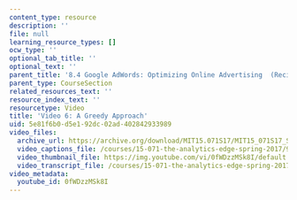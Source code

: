 ```yaml
---
content_type: resource
description: ''
file: null
learning_resource_types: []
ocw_type: ''
optional_tab_title: ''
optional_text: ''
parent_title: '8.4 Google AdWords: Optimizing Online Advertising  (Recitation)'
parent_type: CourseSection
related_resources_text: ''
resource_index_text: ''
resourcetype: Video
title: 'Video 6: A Greedy Approach'
uid: 5e81f6b0-d5e1-92dc-02ad-402842933989
video_files:
  archive_url: https://archive.org/download/MIT15.071S17/MIT15_071S17_Session_8.4.07_300k.mp4
  video_captions_file: /courses/15-071-the-analytics-edge-spring-2017/9b521b52bc395f87a2ee226b2e73e523_0fWDzzMSk8I.vtt
  video_thumbnail_file: https://img.youtube.com/vi/0fWDzzMSk8I/default.jpg
  video_transcript_file: /courses/15-071-the-analytics-edge-spring-2017/5860645efd19e07395d708f143ddf537_0fWDzzMSk8I.pdf
video_metadata:
  youtube_id: 0fWDzzMSk8I
---
```

